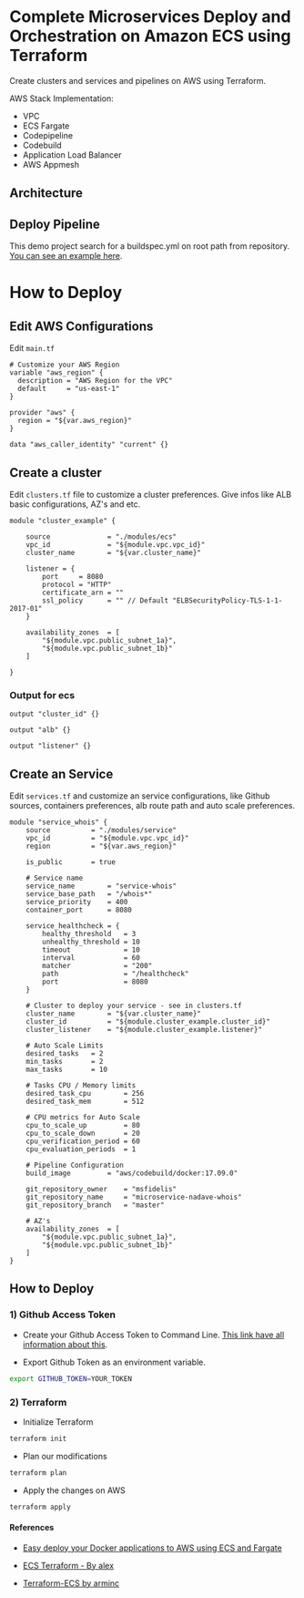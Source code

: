 # Complete Microservices Deploy and Orchestration on Amazon ECS using Terraform

Create clusters and services and pipelines on AWS using Terraform.

AWS Stack Implementation:

* VPC
* ECS Fargate
* Codepipeline
* Codebuild
* Application Load Balancer
* AWS Appmesh


## Architecture 

<!-- ![Arch](.github/images/ECS-Arquitetura.png) -->

## Deploy Pipeline

This demo project search for a buildspec.yml on root path from repository. [You can see an example here](https://github.com/msfidelis/microservice-nadave-whois/blob/master/buildspec.yml).



<!-- ![Steps](.github/images/pipeline-demo.png) -->

# How to Deploy

## Edit AWS Configurations

Edit `main.tf`

```hcl
# Customize your AWS Region
variable "aws_region" {
  description = "AWS Region for the VPC"
  default     = "us-east-1"
}

provider "aws" {
  region = "${var.aws_region}"
}

data "aws_caller_identity" "current" {}
```

## Create a cluster

Edit `clusters.tf` file to customize a cluster preferences. Give infos like ALB basic configurations, AZ's and etc.

```hcl
module "cluster_example" {

    source              = "./modules/ecs"
    vpc_id              = "${module.vpc.vpc_id}"
    cluster_name        = "${var.cluster_name}"

    listener = {
        port     = 8080
        protocol = "HTTP"
        certificate_arn = ""
        ssl_policy      = "" // Default "ELBSecurityPolicy-TLS-1-1-2017-01"
    }

    availability_zones  = [
        "${module.vpc.public_subnet_1a}",
        "${module.vpc.public_subnet_1b}"
    ]

}
```

### Output for ecs

```hcl
output "cluster_id" {}

output "alb" {}

output "listener" {}

```

## Create an Service

Edit `services.tf` and customize an service configurations, like Github sources, containers preferences, alb route path and auto scale preferences.

```hcl
module "service_whois" {
    source          = "./modules/service"
    vpc_id          = "${module.vpc.vpc_id}"
    region          = "${var.aws_region}"

    is_public       = true

    # Service name
    service_name        = "service-whois"
    service_base_path   = "/whois*"
    service_priority    = 400
    container_port      = 8080

    service_healthcheck = {
        healthy_threshold   = 3
        unhealthy_threshold = 10
        timeout             = 10
        interval            = 60
        matcher             = "200"
        path                = "/healthcheck"
        port                = 8080
    }

    # Cluster to deploy your service - see in clusters.tf
    cluster_name        = "${var.cluster_name}"
    cluster_id          = "${module.cluster_example.cluster_id}"
    cluster_listener    = "${module.cluster_example.listener}"

    # Auto Scale Limits
    desired_tasks   = 2
    min_tasks       = 2
    max_tasks       = 10

    # Tasks CPU / Memory limits
    desired_task_cpu        = 256
    desired_task_mem        = 512

    # CPU metrics for Auto Scale
    cpu_to_scale_up         = 80
    cpu_to_scale_down       = 20
    cpu_verification_period = 60
    cpu_evaluation_periods  = 1

    # Pipeline Configuration
    build_image         = "aws/codebuild/docker:17.09.0"

    git_repository_owner    = "msfidelis"
    git_repository_name     = "microservice-nadave-whois"
    git_repository_branch   = "master"

    # AZ's
    availability_zones  = [
        "${module.vpc.public_subnet_1a}",
        "${module.vpc.public_subnet_1b}"
    ]
}
```


## How to Deploy

### 1) Github Access Token

* Create your Github Access Token to Command Line. [This link have all information about this](https://help.github.com/articles/creating-a-personal-access-token-for-the-command-line/). 


* Export Github Token as an environment variable. 

```bash
export GITHUB_TOKEN=YOUR_TOKEN
``` 

### 2) Terraform 

* Initialize Terraform 

```bash
terraform init
```

* Plan our modifications

```bash
terraform plan
```

* Apply the changes on AWS

```bash
terraform apply
```

#### References

* [Easy deploy your Docker applications to AWS using ECS and Fargate](https://thecode.pub/easy-deploy-your-docker-applications-to-aws-using-ecs-and-fargate-a988a1cc842f)

* [ECS Terraform - By alex](https://github.com/alex/ecs-terraform)

* [Terraform-ECS by arminc](https://github.com/arminc/terraform-ecs)





